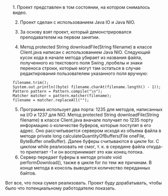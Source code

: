 <ol>
1. Проект представлен в том состоянии, на котором снималось видео.

2. Проект сделан с использованием Java IO и Java NIO.

3. За основу взят проект, который демонстрировался преподавателем на первом занятии.

4. Метод protected String downloadFile(String filename) в классе Client.java написан с использованием Java NIO.
Следующий кусок кода в начале метода убирает из названия файла, полученного из текстового поля Swing ,пробелы и знаки переноса строки, которые могут там остаться в случае редактирования пользователем указанного поля вручную:


```
filename.trim();
System.out.println((byte) filename.charAt(filename.length() - 1));
Pattern pattern = Pattern.compile("\n");
Matcher matcher = pattern.matcher(filename);
filename = matcher.replaceAll("");
```

5. Программа использует два порта: 1235 для методов, написанных на I/O и 1237 для NIO. Метод protected String downloadFile(String filename) в классе Client.java вначале получает по 1235 порту информацию о количестве буферов, которые поступят в его адрес. Оно рассчитывается сервером исходя из объема файла в методе private long calculateQuantityOfBuffers(File oneFile, ByteBuffer oneBuffer). Далее буферы считываются в цикле for. С циклом while реализовать не смог, т. к.  в середине файла откуда-то прилетает -1 и он воспринимает это как конец потока.
6. Сервер передает буферы в методе private void performDownload(), также в цикле for  по тем же причинам. В конце метода в консоль выводится количество переданных байтов. 
</ol>

Вот все, что пока сумел реализовать. Проект буду дорабатывать, чтобы было что потенциальному работодателю показать. 
